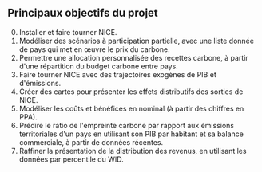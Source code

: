 ## Principaux objectifs du projet

0. Installer et faire tourner NICE.
1. Modéliser des scénarios à participation partielle, avec une liste donnée de pays qui met en œuvre le prix du carbone.
2. Permettre une allocation personnalisée des recettes carbone, à partir d'une répartition du budget carbone entre pays.
3. Faire tourner NICE avec des trajectoires exogènes de PIB et d'émissions.
4. Créer des cartes pour présenter les effets distributifs des sorties de NICE.
5. Modéliser les coûts et bénéfices en nominal (à partir des chiffres en PPA).
6. Prédire le ratio de l'empreinte carbone par rapport aux émissions territoriales d'un pays en utilisant son PIB par habitant et sa balance commerciale, à partir de données récentes.
7. Raffiner la présentation de la distribution des revenus, en utilisant les données par percentile du WID. 